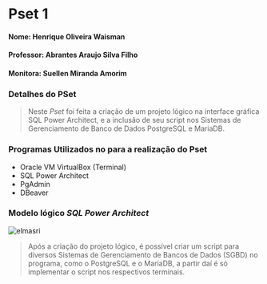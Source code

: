 # Pset 1
#### Nome: Henrique Oliveira Waisman
#### Professor: Abrantes Araujo Silva Filho
#### Monitora: Suellen Miranda Amorim

### Detalhes do PSet
> Neste _Pset_ foi feita a criação de um projeto lógico na interface gráfica SQL Power Architect, e a inclusão de seu script nos Sistemas de Gerenciamento de Banco de Dados PostgreSQL e MariaDB.

### Programas Utilizados no para a realização do Pset
- Oracle VM VirtualBox (Terminal)
- SQL Power Architect
- PgAdmin
- DBeaver

### Modelo lógico _SQL Power Architect_
![elmasri](https://github.com/henriquewaisman/uvv_bd_1_cc1mb/blob/main/pset1/image/architect.png)
> Após a criação do projeto lógico, é possível criar um script para diversos Sistemas de Gerenciamento de Bancos de Dados (SGBD) no programa, como o PostgreSQL e o MariaDB, a partir daí é só implementar o script nos respectivos terminais.
